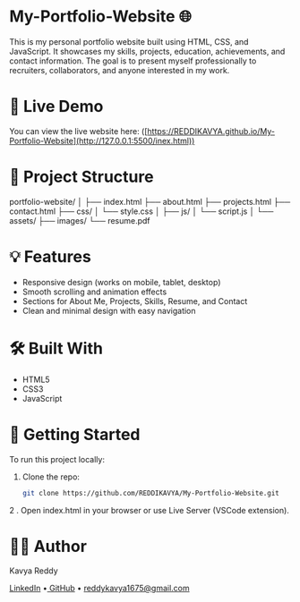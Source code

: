 # My-Portfolio-Website 🌐

This is my personal portfolio website built using HTML, CSS, and JavaScript. It showcases my skills, projects, education, achievements, and contact information. The goal is to present myself professionally to recruiters, collaborators, and anyone interested in my work.

# 🔗 Live Demo

You can view the live website here: ([https://REDDIKAVYA.github.io/My-Portfolio-Website](http://127.0.0.1:5500/inex.html))

# 📁 Project Structure
portfolio-website/
│
├── index.html
├── about.html 
├── projects.html 
├── contact.html 
├── css/
│ └── style.css 
│
├── js/
│ └── script.js
│
└── assets/
├── images/ 
└── resume.pdf 


# 💡 Features

- Responsive design (works on mobile, tablet, desktop)
- Smooth scrolling and animation effects
- Sections for About Me, Projects, Skills, Resume, and Contact
- Clean and minimal design with easy navigation

# 🛠️ Built With

- HTML5
- CSS3
- JavaScript

# 🚀 Getting Started

To run this project locally:

1. Clone the repo:
   ```bash
   git clone https://github.com/REDDIKAVYA/My-Portfolio-Website.git
2 . Open index.html in your browser or use Live Server (VSCode extension).

# 🙋‍♀️ Author
Kavya Reddy

[LinkedIn](https://www.linkedin.com/in/kavya-reddy-001479259) •[ GitHub](https://github.com/REDDIKAVYA) • reddykavya1675@gmail.com
